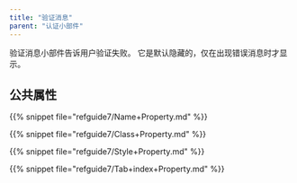 ```yaml
---
title: "验证消息"
parent: "认证小部件"
---
```



验证消息小部件告诉用户验证失败。 它是默认隐藏的，仅在出现错误消息时才显示。

## 公共属性

{{% snippet file="refguide7/Name+Property.md" %}}

{{% snippet file="refguide7/Class+Property.md" %}}

{{% snippet file="refguide7/Style+Property.md" %}}

{{% snippet file="refguide7/Tab+index+Property.md" %}}
